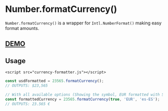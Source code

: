 # Number.formatCurrency()
`Number.formatCurrency()` is a wrapper for `Intl.NumberFormat()` making easy format amounts.

## [DEMO](https://frontid.github.io/formatCurrency/)

## Usage
```
<script src="currency-formatter.js"></script>
```

```javascript
const usdFormatted = 23565.formatCurrency();
// OUTPUTS: $23,565

// With all available options (Showing the symbol, EUR formatted with Spanish Spain locale):
const formattedCurrency = 23565.formatCurrency(true, 'EUR', 'es-ES');
// OUTPUTS: 23.565 €
```
